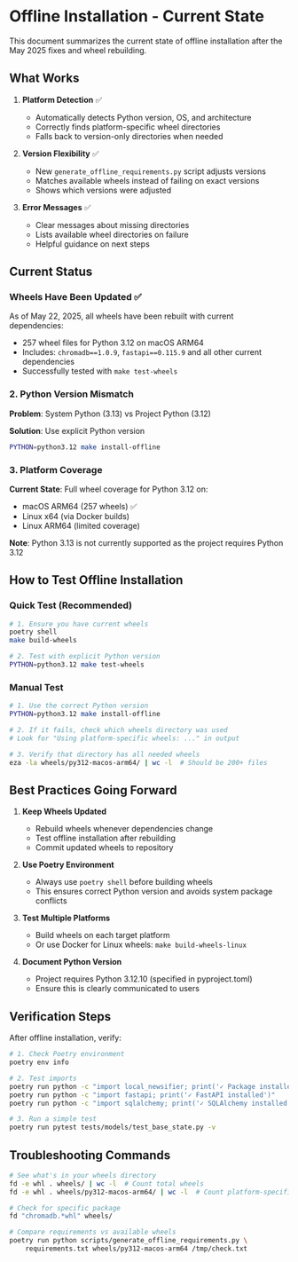 # Offline Installation - Current State

This document summarizes the current state of offline installation after the May 2025 fixes and wheel rebuilding.

## What Works

1. **Platform Detection** ✅
   - Automatically detects Python version, OS, and architecture
   - Correctly finds platform-specific wheel directories
   - Falls back to version-only directories when needed

2. **Version Flexibility** ✅
   - New `generate_offline_requirements.py` script adjusts versions
   - Matches available wheels instead of failing on exact versions
   - Shows which versions were adjusted

3. **Error Messages** ✅
   - Clear messages about missing directories
   - Lists available wheel directories on failure
   - Helpful guidance on next steps

## Current Status

### Wheels Have Been Updated ✅
As of May 22, 2025, all wheels have been rebuilt with current dependencies:
- 257 wheel files for Python 3.12 on macOS ARM64
- Includes: `chromadb==1.0.9`, `fastapi==0.115.9` and all other current dependencies
- Successfully tested with `make test-wheels`

### 2. Python Version Mismatch
**Problem**: System Python (3.13) vs Project Python (3.12)

**Solution**: Use explicit Python version
```bash
PYTHON=python3.12 make install-offline
```

### 3. Platform Coverage
**Current State**: Full wheel coverage for Python 3.12 on:
- macOS ARM64 (257 wheels) ✅
- Linux x64 (via Docker builds)
- Linux ARM64 (limited coverage)

**Note**: Python 3.13 is not currently supported as the project requires Python 3.12

## How to Test Offline Installation

### Quick Test (Recommended)
```bash
# 1. Ensure you have current wheels
poetry shell
make build-wheels

# 2. Test with explicit Python version
PYTHON=python3.12 make test-wheels
```

### Manual Test
```bash
# 1. Use the correct Python version
PYTHON=python3.12 make install-offline

# 2. If it fails, check which wheels directory was used
# Look for "Using platform-specific wheels: ..." in output

# 3. Verify that directory has all needed wheels
eza -la wheels/py312-macos-arm64/ | wc -l  # Should be 200+ files
```

## Best Practices Going Forward

1. **Keep Wheels Updated**
   - Rebuild wheels whenever dependencies change
   - Test offline installation after rebuilding
   - Commit updated wheels to repository

2. **Use Poetry Environment**
   - Always use `poetry shell` before building wheels
   - This ensures correct Python version and avoids system package conflicts

3. **Test Multiple Platforms**
   - Build wheels on each target platform
   - Or use Docker for Linux wheels: `make build-wheels-linux`

4. **Document Python Version**
   - Project requires Python 3.12.10 (specified in pyproject.toml)
   - Ensure this is clearly communicated to users

## Verification Steps

After offline installation, verify:
```bash
# 1. Check Poetry environment
poetry env info

# 2. Test imports
poetry run python -c "import local_newsifier; print('✓ Package installed')"
poetry run python -c "import fastapi; print('✓ FastAPI installed')"
poetry run python -c "import sqlalchemy; print('✓ SQLAlchemy installed')"

# 3. Run a simple test
poetry run pytest tests/models/test_base_state.py -v
```

## Troubleshooting Commands

```bash
# See what's in your wheels directory
fd -e whl . wheels/ | wc -l  # Count total wheels
fd -e whl . wheels/py312-macos-arm64/ | wc -l  # Count platform-specific

# Check for specific package
fd "chromadb.*whl" wheels/

# Compare requirements vs available wheels
poetry run python scripts/generate_offline_requirements.py \
    requirements.txt wheels/py312-macos-arm64 /tmp/check.txt
```
